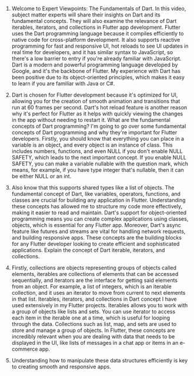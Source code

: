1. Welcome to Expert Viewpoints: The Fundamentals of Dart. In this video, subject matter experts will share their insights on Dart and its fundamental concepts. They will also examine the relevance of Dart iterables, iterators, and collections in Flutter app development. Flutter uses the Dart programming language because it compiles efficiently to native code for cross-platform development. It also supports reactive programming for fast and responsive UI, hot reloads to see UI updates in real time for developers, and it has similar syntax to JavaScript, so there's a low barrier to entry if you're already familiar with JavaScript. Dart is a modern and powerful programming language developed by Google, and it's the backbone of Flutter. My experience with Dart has been positive due to its object-oriented principles, which makes it easy to learn if you are familiar with Java or C#. 


2. Dart is chosen for Flutter development because it's optimized for UI, allowing you for the creation of smooth animation and transitions that run at 60 frames per second. Dart's hot reload feature is another reason why it's perfect for Flutter as it helps with quickly viewing the changes in the app without needing to restart it. What are the fundamental concepts of Dart programming? I'm going to go over some fundamental concepts of Dart programming and why they're important for Flutter developers. Firstly, you should know that everything you can place in a variable is an object, and every object is an instance of class. This includes numbers, functions, and even NULL if you don't enable NULL SAFETY, which leads to the next important concept. If you enable NULL SAFETY, you can make a variable nullable with the question mark, which means, for example, if you have type integer that's nullable, then it can be either NULL or an int. 


3. Also know that this supports shared types like a list of objects. The fundamental concept of Dart, like variables, operators, functions, and classes are crucial for building any application in Flutter. Understanding these concepts has allowed me to structure my code more effectively, making it easier to read and maintain. Dart's support for object-oriented programming means you can create complex applications using classes, objects, which is essential for any Flutter app. Moreover, Dart's async feature like futures and streams are vital for handling network requests, and building responsive apps. These concepts are the building blocks for any Flutter developer looking to create efficient and sophisticated applications. Explain the concept of Dart iterable, iterators, and collections. 


4. Firstly, collections are objects representing groups of objects called elements, iterables are collections of elements that can be accessed sequentially, and iterators are the interface for getting said elements from an object. For example, a list of integers, which is an iterable collection, and it uses an iterator to move from current to next elements in that list. Iterables, iterators, and collections in Dart concept I have used extensively in my Flutter projects. Iterables allows you to work with a group of objects like lists and sets. You can use iterator to access each item in the iterable one at a time, which is useful for looping through the data. Collections such as list, map, and sets are used to store and manage a group of objects. In Flutter, these concepts are incredibly relevant when you are dealing with data that needs to be displayed in the UI, like lists of messages in a chat app or items in an e-commerce app. 


5. Understanding how to manipulate these data structures efficiently is key to creating smooth and responsive apps.